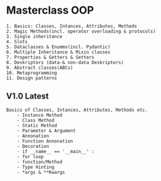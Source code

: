 # Masterclass OOP 

    1. Basics: Classes, Intances, Attributes, Methods 
    2. Magic Methods(incl. operator overloading & protocols) 
    3. Single inheritance 
    4. Slots
    5. Dataclasses & Enumms(incl. Pydantic)
    6. Multiple Inheritance & Mixin classes
    7. Properties & Getters & Setters 
    8. Deskriptors (data-& non-data Deskriptors) 
    9. Abstract classes(ABCs)
    10. Metaprogramming 
    11. Design patterns 


## V1.0 Latest 

    Basics of Classes, Intances, Attributes, Methods etc. 
        - Instance Method 
        - Class Method 
        - Static Method 
        - Parameter & Argument
        - Annonation
        - Function Annonation
        - Decoration 
        - if __name__ == '__main__' : 
        - for loop 
        - function/Method
        - Type Hinting
        - *args & **Kwargs
